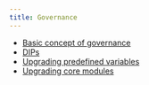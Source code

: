 ```yaml
---
title: Governance
---
```


- [Basic concept of governance](/protocol/governance/basic-concept-of-governance)
- [DIPs](/protocol/governance/dips)
- [Upgrading predefined variables](/protocol/governance/upgrading-predefined-variables)
- [Upgrading core modules](/protocol/governance/upgrading-core-modules)
